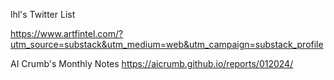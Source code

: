 lhl's Twitter List


https://www.artfintel.com/?utm_source=substack&utm_medium=web&utm_campaign=substack_profile

AI Crumb's Monthly Notes
https://aicrumb.github.io/reports/012024/